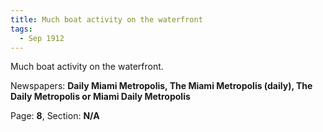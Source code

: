 ```yaml
---  
title: Much boat activity on the waterfront  
tags:  
  - Sep 1912  
---  
```

  
Much boat activity on the waterfront.  
  
Newspapers: **Daily Miami Metropolis, The Miami Metropolis (daily), The Daily Metropolis or Miami Daily Metropolis**  
  
Page: **8**, Section: **N/A** 
